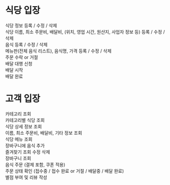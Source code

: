 # 식당 입장

식당 정보 등록 / 수정 / 삭제 <br/>
식당 이름, 최소 주문비, 배달비, (위치, 영업 시간, 원산지, 사업자 정보 등) 등록 / 수정 / 삭제<br/>
음식 등록 / 수정 / 삭제<br/>
메뉴판(전체 음식 리스트), 음식명, 가격 등록 / 수정 / 삭제<br/>
주문 수락 or 거절<br/>
배달 대행 신청<br/>
배달 시작<br/>
배달 완료<br/>




# 고객 입장

카테고리 조회<br/>
카테고리별 식당 조회<br/>
식당 상세 정보 조회<br/>
이름, 최소 주문비, 배달비, 기타 정보 조회<br/>
식당 메뉴 조회<br/>
장바구니에 음식 추가<br/>
즐겨찾기 조회 수정 삭제<br/>
장바구니 조회<br/>
음식 주문 (결제 포함, 쿠폰 적용)<br/>
주문 상태 확인 (접수중 / 접수 완료 or 거절 / 배달중 / 배달 완료)<br/>
별점 부여 및 리뷰 작성<br/>
